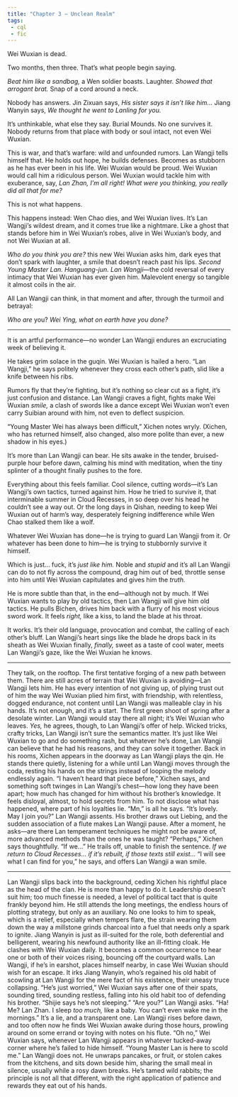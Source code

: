 ```yaml
---
title: "Chapter 3 — Unclean Realm"
tags: 
 - cql
 - fic
---
```


Wei Wuxian is dead. 

Two months, then three. That’s what people begin saying. 

*Beat him like a sandbag,* a Wen soldier boasts. Laughter. *Showed that arrogant brat.* Snap of a cord around a neck. 

Nobody has answers. Jin Zixuan says, *His sister says it isn’t like him…* Jiang Wanyin says, *We thought he went to Lanling for you.* 

It’s unthinkable, what else they say. Burial Mounds. No one survives it. Nobody returns from that place with body or soul intact, not even Wei Wuxian.

This is war, and that’s warfare: wild and unfounded rumors. Lan Wangji tells himself that. He holds out hope, he builds defenses. Becomes as stubborn as he has ever been in his life. Wei Wuxian would be proud. Wei Wuxian would call him a ridiculous person. Wei Wuxian would tackle him with exuberance, say, *Lan Zhan, I’m all right! What were you thinking, you really did all that for me?*

This is not what happens. 

This happens instead: Wen Chao dies, and Wei Wuxian lives. It’s Lan Wangji’s wildest dream, and it comes true like a nightmare. Like a ghost that stands before him in Wei Wuxian’s robes, alive in Wei Wuxian’s body, and not Wei Wuxian at all. 

*Who do you think you are?* this new Wei Wuxian asks him, dark eyes that don’t spark with laughter, a smile that doesn’t reach past his lips. *Second Young Master Lan. Hanguang-jun. Lan Wangji*—the cold reversal of every intimacy that Wei Wuxian has ever given him. Malevolent energy so tangible it almost coils in the air. 

All Lan Wangji can think, in that moment and after, through the turmoil and betrayal: 

*Who are* you? *Wei Ying, what on earth have you done?*

---- 

It is an artful performance—no wonder Lan Wangji endures an excruciating week of believing it.

He takes grim solace in the guqin. Wei Wuxian is hailed a hero. “Lan Wangji,” he says politely whenever they cross each other’s path, slid like a knife between his ribs. 

Rumors fly that they’re fighting, but it’s nothing so clear cut as a fight, it’s just confusion and distance. Lan Wangji craves a fight, fights make Wei Wuxian *smile,* a clash of swords like a dance except Wei Wuxian won’t even carry Suibian around with him, not even to deflect suspicion.

“Young Master Wei has always been difficult,” Xichen notes wryly. (Xichen, who has returned himself, also changed, also more polite than ever, a new shadow in his eyes.)

It’s more than Lan Wangji can bear. He sits awake in the tender, bruised-purple hour before dawn, calming his mind with meditation, when the tiny splinter of a thought finally pushes to the fore. 

Everything about this feels familiar. Cool silence, cutting words—it’s Lan Wangji’s own tactics, turned against him. How he tried to survive it, that interminable summer in Cloud Recesses, in so deep over his head he couldn’t see a way out. Or the long days in Qishan, needing to keep Wei Wuxian out of harm’s way, desperately feigning indifference while Wen Chao stalked them like a wolf. 

Whatever Wei Wuxian has done—he is trying to guard Lan Wangji from it. Or whatever has been done to him—he is trying to stubbornly survive it himself. 

Which is just… fuck, it’s *just like him.* Noble and *stupid* and it’s all Lan Wangji can do to not fly across the compound, drag him out of bed, throttle sense into him until Wei Wuxian capitulates and gives him the *truth.* 

He is more subtle than that, in the end—although not by much. If Wei Wuxian wants to play by old tactics, then Lan Wangji will give him old tactics. He pulls Bichen, drives him back with a flurry of his most vicious sword work. It feels *right,* like a kiss, to land the blade at his throat.

It works. It’s their old language, provocation and combat, the calling of each other’s bluff. Lan Wangji’s heart sings like the blade he drops back in its sheath as Wei Wuxian finally, *finally,* sweet as a taste of cool water, meets Lan Wangji’s gaze, like the Wei Wuxian he knows.

---- 

They talk, on the rooftop. The first tentative forging of a new path between them. There are still acres of terrain that Wei Wuxian is avoiding—Lan Wangji lets him. He has every intention of not giving up, of plying trust out of him the way Wei Wuxian plied him first, with friendship, with relentless, dogged endurance, not content until Lan Wangji was malleable clay in his hands. 
It’s not enough, and it’s a start. The first green shoot of spring after a desolate winter. Lan Wangji would stay there all night; it’s Wei Wuxian who leaves. *Yes,* he agrees, though, to Lan Wangji’s offer of help. Wicked tricks, crafty tricks, Lan Wangji isn’t sure the semantics matter. It’s just like Wei Wuxian to go and do something rash, but whatever he’s done, Lan Wangji can believe that he had his reasons, and they can solve it together. 
Back in his rooms, Xichen appears in the doorway as Lan Wangji plays the qin. He stands there quietly, listening for a while until Lan Wangji moves through the coda, resting his hands on the strings instead of looping the melody endlessly again. 
“I haven’t heard that piece before,” Xichen says, and something soft twinges in Lan Wangji’s chest—how long they have been apart; how much has changed for him without his brother’s knowledge. It feels disloyal, almost, to hold secrets from him. To not disclose what has happened, where part of his loyalties lie. 
“Mn,” is all he says. 
“It’s lovely. May I join you?”
Lan Wangji assents. His brother draws out Liebing, and the sudden association of a flute makes Lan Wangji pause. After a moment, he asks—are there Lan temperament techniques he might not be aware of, more advanced methods than the ones he was taught? 
“Perhaps,” Xichen says thoughtfully. “If we…” He trails off, unable to finish the sentence. *If we return to Cloud Recesses… if it’s rebuilt, if those texts still exist…* “I will see what I can find for you,” he says, and offers Lan Wangji a wan smile. 

---- 

Lan Wangji slips back into the background, ceding Xichen his rightful place as the head of the clan. He is more than happy to do it. Leadership doesn’t suit him; too much finesse is needed, a level of political tact that is quite frankly beyond him. He still attends the long meetings, the endless hours of plotting strategy, but only as an auxiliary. No one looks to him to speak, which is a relief, especially when tempers flare, the strain wearing them down the way a millstone grinds charcoal into a fuel that needs only a spark to ignite. 
Jiang Wanyin is just as ill-suited for the role, both deferential and belligerent, wearing his newfound authority like an ill-fitting cloak. 
He clashes with Wei Wuxian daily. It becomes a common occurrence to hear one or both of their voices rising, bouncing off the courtyard walls. Lan Wangji, if he’s in earshot, places himself nearby, in case Wei Wuxian should wish for an escape. It irks Jiang Wanyin, who’s regained his old habit of scowling at Lan Wangji for the mere fact of his existence, their uneasy truce collapsing. 
“He’s just worried,” Wei Wuxian says after one of their spats, sounding tired, sounding restless, falling into his old habit too of defending his brother. “Shijie says he’s not sleeping.”
“Are you?” Lan Wangji asks. 
“Ha! Me? Lan Zhan. I sleep *too much,* like a baby. You can’t even wake me in the mornings.”
It’s a lie, and a transparent one. Lan Wangji rises before dawn, and too often now he finds Wei Wuxian awake during those hours, prowling around on some errand or toying with notes on his flute. “Oh no,” Wei Wuxian says, whenever Lan Wangji appears in whatever tucked-away corner where he’s failed to hide himself. “Young Master Lan is here to scold me.”
Lan Wangji does not. He unwraps pancakes, or fruit, or stolen cakes from the kitchens, and sits down beside him, sharing the small meal in silence, usually while a rosy dawn breaks. He’s tamed wild rabbits; the principle is not all that different, with the right application of patience and rewards they eat out of his hands. 
